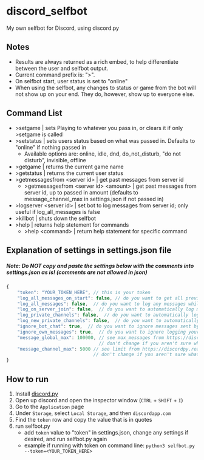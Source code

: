 # discord_selfbot
My own selfbot for Discord, using discord.py

## Notes
- Results are always returned as a rich embed, to help differentiate between the user and selfbot output.
- Current command prefix is: "\>".
- On selfbot start, user status is set to "online"
- When using the selfbot, any changes to status or game from the bot will not show up on your end. They do, however, show up to everyone else.

## Command List
- \>setgame | sets Playing to whatever you pass in, or clears it if only \>setgame is called
- \>setstatus | sets users status based on what was passed in. Defaults to "online" if nothing passed in
    - Available options are: online, idle, dnd, do_not_disturb, "do not disturb", invisible, offline
- \>getgame | returns the current game name
- \>getstatus | returns the current user status
- \>getmessagesfrom \<server id\> | get past messages from server id
    - \>getmessagesfrom \<server id\> \<amount\> | get past messages from server id, up to passed in amount (defaults to message_channel_max in settings.json if not passed in)
- \>logserver \<server id\> | set bot to log messages from server id; only useful if log_all_messages is false
- \>killbot | shuts down the selfbot
- \>help | returns help stetement for commands
    - \>help \<command\> | return help statement for specific command
    
## Explanation of settings in settings.json file
##### Note: Do NOT copy and paste the settings below with the comments into settings.json as is! (comments are not allowed in json)
```js
{
    "token": "YOUR_TOKEN_HERE", // this is your token
    "log_all_messages_on_start": false, // do you want to get all previous messages from all servers and pms?
    "log_all_messages": false,  // do you want to log any messages while you use the selfbot script?
    "log_on_server_join": false,  // do you want to automatically log messages when you join/create a server?
    "log_private_channels": false,  // do you want to automatically log private channel messages?
    "log_new_private_channels": false,  // do you want to automatically log new private channel messages?
    "ignore_bot_chat": true,  // do you want to ignore messages sent by bots?
    "ignore_own_messages": true,  // do you want to ignore logging your own messages (this includes selfbot messages)?
    "message_global_max": 100000, // see max_messages from https://discordpy.readthedocs.io/en/latest/api.html#discord.Client
                                  // don't change if you aren't sure what this does
    "message_channel_max": 5000 // see limit from https://discordpy.readthedocs.io/en/latest/api.html#discord.Client.logs_from
                                // don't change if you aren't sure what this does
}
```
    
## How to run
1. Install [discord.py](https://github.com/Rapptz/discord.py#installing)
2. Open up discord and open the inspector window (`CTRL` + `SHIFT` + `I`)
3. Go to the `Application` page
4. Under `Storage`, select `Local Storage`, and then `discordapp.com`
5. Find the `token` row and copy the value that is in quotes
6. run selfbot.py
    - add `token` value to "token" in settings.json, change any settings if desired, and run selfbot.py again
    - example if running with token on command line: `python3 selfbot.py --token=<YOUR_TOKEN_HERE>`
